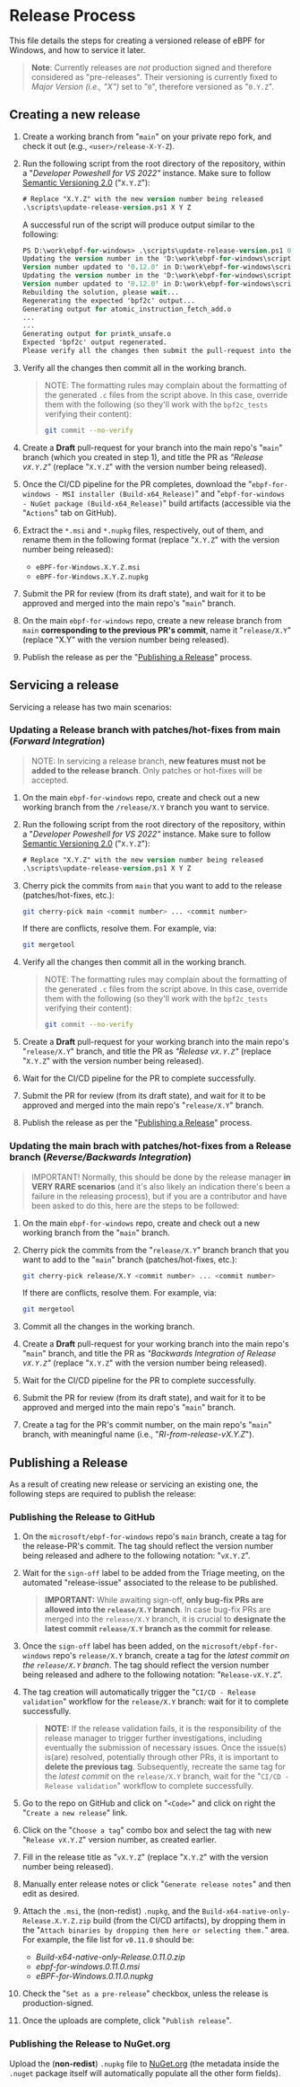 # Release Process

This file details the steps for creating a versioned release of
eBPF for Windows, and how to service it later.

>**Note**: Currently releases are *not* production signed and therefore considered as "pre-releases". Their versioning is currently fixed to *Major Version (i.e., "X")* set to "`0`", therefore versioned as "`0.Y.Z`".

## Creating a new release

1. Create a working branch from "`main`" on your private repo fork, and check it out (e.g., `<user>/release-X-Y-Z`).
1. Run the following script from the root directory of the repository, within a "*Developer Poweshell for VS 2022"* instance. Make sure to follow [Semantic Versioning 2.0](https://semver.org) ("`X.Y.Z`"):

    ```ps
    # Replace "X.Y.Z" with the new version number being released
    .\scripts\update-release-version.ps1 X Y Z
    ```

    A successful run of the script will produce output similar to the following:

    ```ps
    PS D:\work\ebpf-for-windows> .\scripts\update-release-version.ps1 0 12 0
    Updating the version number in the 'D:\work\ebpf-for-windows\scripts\..\resource\ebpf_version.h' file...
    Version number updated to '0.12.0' in D:\work\ebpf-for-windows\scripts\..\resource\ebpf_version.h
    Updating the version number in the 'D:\work\ebpf-for-windows\scripts\..\installer\Product.wxs' file...
    Version number updated to '0.12.0' in D:\work\ebpf-for-windows\scripts\..\installer\Product.wxs
    Rebuilding the solution, please wait...
    Regenerating the expected 'bpf2c' output...
    Generating output for atomic_instruction_fetch_add.o
    ...
    ...
    Generating output for printk_unsafe.o
    Expected 'bpf2c' output regenerated.
    Please verify all the changes then submit the pull-request into the 'release/0.12' branch.
    ```
1. Verify all the changes then commit all in the working branch.
    >NOTE: The formatting rules may complain about the formatting of the generated `.c` files from the script above. In this case, override them with the following (so they'll work with the `bpf2c_tests` verifying their content):
    >```bash
    >git commit --no-verify
    >```
1. Create a **Draft** pull-request for your branch into the main repo's "`main`" branch (which you created in step 1), and title the PR as *"Release v`X.Y.Z`"* (replace "`X.Y.Z`" with the version number being released).
1. Once the CI/CD pipeline for the PR completes, download the "`ebpf-for-windows - MSI installer (Build-x64_Release)`" and "`ebpf-for-windows - NuGet package (Build-x64_Release)`" build artifacts
   (accessible via the "`Actions`" tab on GitHub).
1. Extract the `*.msi` and `*.nupkg` files, respectively, out of them, and rename them in the following format (replace "`X.Y.Z`" with the version number being released):

    - `eBPF-for-Windows.X.Y.Z.msi`
    - `eBPF-for-Windows.X.Y.Z.nupkg`
1. Submit the PR for review (from its draft state), and wait for it to be approved and merged into the main repo's "`main`" branch.
1. On the main `ebpf-for-windows` repo, create a new release branch from `main` **corresponding to the previous PR's commit**, name it "`release/X.Y`" (replace "X.Y" with the version number being released).
1. Publish the release as per the "[Publishing a Release](ReleaseProcess.md#publishing-a-release)" process.

## Servicing a release

Servicing a release has two main scenarios:

### Updating a Release branch with patches/hot-fixes from main (*Forward Integration*)

>NOTE: In servicing a release branch, **new features must not be added to the release branch**.  Only patches or hot-fixes will be accepted.

1. On the main `ebpf-for-windows` repo, create and check out a new working branch from the `/release/X.Y` branch you want to service.
1. Run the following script from the root directory of the repository, within a "*Developer Poweshell for VS 2022"* instance. Make sure to follow [Semantic Versioning 2.0](https://semver.org) ("`X.Y.Z`"):

    ```ps
    # Replace "X.Y.Z" with the new version number being released
    .\scripts\update-release-version.ps1 X Y Z
    ```
1. Cherry pick the commits from `main` that you want to add to the release (patches/hot-fixes, etc.):

    ```bash
    git cherry-pick main <commit number> ... <commit number>
    ```
    If there are conflicts, resolve them. For example, via:
    ```bash
    git mergetool
    ```
1. Verify all the changes then commit all in the working branch.
    >NOTE: The formatting rules may complain about the formatting of the generated `.c` files from the script above. In this case, override them with the following (so they'll work with the `bpf2c_tests` verifying their content):
    >```bash
    >git commit --no-verify
    >```
1. Create a **Draft** pull-request for your working branch into the main repo's "`release/X.Y`" branch, and title the PR as *"Release v`X.Y.Z`"* (replace "`X.Y.Z`" with the version number being released).
1. Wait for  the CI/CD pipeline for the PR to complete successfully.
1. Submit the PR for review (from its draft state), and wait for it to be approved and merged into the main repo's "`release/X.Y`" branch.
1. Publish the release as per the "[Publishing a Release](ReleaseProcess.md#publishing-a-release)" process.


### Updating the main brach with patches/hot-fixes from a Release branch (*Reverse/Backwards Integration*)

>IMPORTANT! Normally, this should be done by the release manager **in VERY RARE scenarios** (and it's also likely an indication there's been a failure in the releasing process), but if you are a contributor and have been asked to do this, here are the steps to be followed:

1. On the main `ebpf-for-windows` repo, create and check out a new working branch from the "`main`" branch.
1. Cherry pick the commits from the "`release/X.Y`" branch branch that you want to add to the "`main`" branch (patches/hot-fixes, etc.):

    ```bash
    git cherry-pick release/X.Y <commit number> ... <commit number>
    ```
    If there are conflicts, resolve them. For example, via:
    ```bash
    git mergetool
    ```
1. Commit all the changes in the working branch.
1. Create a **Draft** pull-request for your working branch into the main repo's "`main`" branch, and title the PR as *"Backwards Integration of Release v`X.Y.Z`"* (replace "`X.Y.Z`" with the version number being released).
1. Wait for the CI/CD pipeline for the PR to complete successfully.
1. Submit the PR for review (from its draft state), and wait for it to be approved and merged into the main repo's "`main`" branch.
1. Create a tag for the PR's commit number, on the main repo's "`main`" branch, with meaningful name (i.e., "*RI-from-release-vX.Y.Z*").

## Publishing a Release

As a result of creating new release or servicing an existing one, the following steps are required to publish the release:

### Publishing the Release to GitHub

1. On the `microsoft/ebpf-for-windows` repo's `main` branch, create a tag for the release-PR's commit. The tag should reflect the version number being released and adhere to the following notation: "`vX.Y.Z`".
1. Wait for the `sign-off` label to be added from the Triage meeting, on the automated "release-issue" associated to the release to be published.
   >**IMPORTANT:** While awaiting sign-off, **only bug-fix PRs are allowed into the `release/X.Y` branch**. In case bug-fix PRs are merged into the `release/X.Y` branch, it is crucial to **designate the latest commit `release/X.Y` branch as the commit for release**.
1. Once the `sign-off` label has been added, on the `microsoft/ebpf-for-windows` repo's `release/X.Y` branch, create a tag for the *latest commit on the `release/X.Y` branch*. The tag should reflect the version number being released and adhere to the following notation: "`Release-vX.Y.Z`".
1. The tag creation will automatically trigger the "`CI/CD - Release validation`" workflow for the `release/X.Y` branch: wait for it to complete successfully.
    >**NOTE:** If the release validation fails, it is the responsibility of the release manager to trigger further investigations, including eventually the submission of necessary issues. Once the issue(s) is(are) resolved, potentially through other PRs, it is important to **delete the previous tag**. Subsequently, recreate the same tag for the *latest commit* on the `release/X.Y` branch, wait for the "`CI/CD - Release validation`" workflow to complete successfully.
1. Go to the repo on GitHub and click on "`<Code>`" and click on right the "`Create a new release`" link.
1. Click on the "`Choose a tag`" combo box and select the tag with new "`Release vX.Y.Z`" version number, as created earlier.
1. Fill in the release title as "`vX.Y.Z`" (replace "`X.Y.Z`" with the version number being released).
1. Manually enter release notes or click "`Generate release notes`" and then edit as desired.
1. Attach the `.msi`, the (non-redist) `.nupkg`, and the `Build-x64-native-only-Release.X.Y.Z.zip` build (from the CI/CD artifacts), by dropping them in the "`Attach binaries by dropping them here or selecting them.`" area. For example, the file list for `v0.11.0` should be:

    - *Build-x64-native-only-Release.0.11.0.zip*
    - *ebpf-for-windows.0.11.0.msi*
    - *eBPF-for-Windows.0.11.0.nupkg*

1. Check the "`Set as a pre-release`" checkbox, unless the release is production-signed.
1. Once the uploads are complete, click "`Publish release`".

### Publishing the Release to NuGet.org

Upload the (**non-redist**) `.nupkg` file to [NuGet.org](https://www.nuget.org/) (the metadata inside the `.nuget` package itself will automatically populate all the other form fields).
